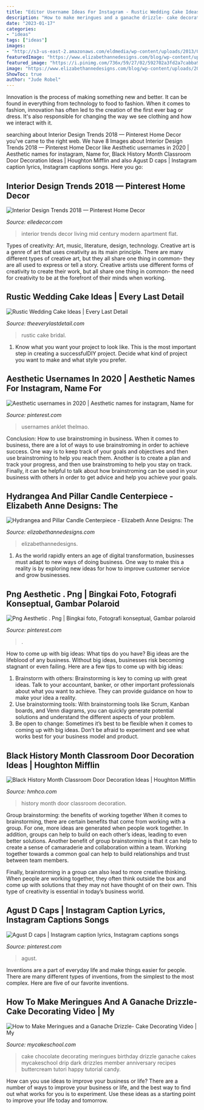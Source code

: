 ```yaml
---
title: "Editor Username Ideas For Instagram - Rustic Wedding Cake Ideas"
description: "How to make meringues and a ganache drizzle- cake decorating video"
date: "2023-01-17"
categories:
- "ideas"
tags: ["ideas"]
images:
- "http://s3-us-east-2.amazonaws.com/eldmedia/wp-content/uploads/2013/05/Rustic-Bridal-Inspiration_0011.jpg"
featuredImage: "https://www.elizabethannedesigns.com/blog/wp-content/uploads/2014/07/Hydrangea-and-Pillar-Candle-Centerpiece.jpg"
featured_image: "https://i.pinimg.com/736x/59/27/02/592702a3fd2a7cabba94765b3a25515b.jpg"
image: "https://www.elizabethannedesigns.com/blog/wp-content/uploads/2014/07/Hydrangea-and-Pillar-Candle-Centerpiece.jpg"
ShowToc: true
author: "Jude Robel"
---
```



Innovation is the process of making something new and better. It can be found in everything from technology to food to fashion. When it comes to fashion, innovation has often led to the creation of the first ever bag or dress. It's also responsible for changing the way we see clothing and how we interact with it.

	

		
searching about Interior Design Trends 2018 — Pinterest Home Decor you've came to the right web. We have 8 Images about Interior Design Trends 2018 — Pinterest Home Decor like Aesthetic usernames in 2020 | Aesthetic names for instagram, Name for, Black History Month Classroom Door Decoration Ideas | Houghton Mifflin and also Agust D caps | Instagram caption lyrics, Instagram captions songs. Here you go:
		
    
## Interior Design Trends 2018 — Pinterest Home Decor

<img loading=lazy src="https://hips.hearstapps.com/hmg-prod.s3.amazonaws.com/images/interior-design-trends2-1524520499.jpg?crop=1.00xw:0.663xh;0,0.251xh&amp;resize=1200:*" onerror="this.onerror=null;this.src='https://tse3.mm.bing.net/th?id=OIP.GlrC3VcuMaz5jLLJyK1SfQHaDu&amp;pid=15.1';" alt="Interior Design Trends 2018 — Pinterest Home Decor">

_Source: elledecor.com_

>interior trends decor living mid century modern apartment flat. 

	

Types of creativity: Art, music, literature, design, technology.
Creative art is a genre of art that uses creativity as its main principle. There are many different types of creative art, but they all share one thing in common- they are all used to express or tell a story. Creative artists use different forms of creativity to create their work, but all share one thing in common- the need for creativity to be at the forefront of their minds when working.

    
## Rustic Wedding Cake Ideas | Every Last Detail

<img loading=lazy src="http://s3-us-east-2.amazonaws.com/eldmedia/wp-content/uploads/2013/05/Rustic-Bridal-Inspiration_0011.jpg" onerror="this.onerror=null;this.src='https://tse4.mm.bing.net/th?id=OIP.iGJ3KDXMJRsQZ1P1SPraEAHaLI&amp;pid=15.1';" alt="Rustic Wedding Cake Ideas | Every Last Detail">

_Source: theeverylastdetail.com_

>rustic cake bridal. 

	

1. Know what you want your project to look like. This is the most important step in creating a successfulDIY project. Decide what kind of project you want to make and what style you prefer.

    
## Aesthetic Usernames In 2020 | Aesthetic Names For Instagram, Name For

<img loading=lazy src="https://i.pinimg.com/736x/e7/de/22/e7de2221a8bf4fb8729a54569e89d602.jpg" onerror="this.onerror=null;this.src='https://tse1.mm.bing.net/th?id=OIP.W0mOsPIgL2euy32A-ptFBAHaEK&amp;pid=15.1';" alt="Aesthetic usernames in 2020 | Aesthetic names for instagram, Name for">

_Source: pinterest.com_

>usernames anklet thelmao. 

	

Conclusion: How to use brainstroming in business.
When it comes to business, there are a lot of ways to use brainstroming in order to achieve success. One way is to keep track of your goals and objectives and then use brainstroming to help you reach them. Another is to create a plan and track your progress, and then use brainstroming to help you stay on track. Finally, it can be helpful to talk about how brainstroming can be used in your business with others in order to get advice and help you achieve your goals.

    
## Hydrangea And Pillar Candle Centerpiece - Elizabeth Anne Designs: The

<img loading=lazy src="https://www.elizabethannedesigns.com/blog/wp-content/uploads/2014/07/Hydrangea-and-Pillar-Candle-Centerpiece.jpg" onerror="this.onerror=null;this.src='https://tse1.mm.bing.net/th?id=OIP.Krz3npY51CeeBV3-kx2QaAHaLH&amp;pid=15.1';" alt="Hydrangea and Pillar Candle Centerpiece - Elizabeth Anne Designs: The">

_Source: elizabethannedesigns.com_

>elizabethannedesigns. 

	

1. As the world rapidly enters an age of digital transformation, businesses must adapt to new ways of doing business. One way to make this a reality is by exploring new ideas for how to improve customer service and grow businesses.

    
## Png Aesthetic . Png | Bingkai Foto, Fotografi Konseptual, Gambar Polaroid

<img loading=lazy src="https://i.pinimg.com/736x/5a/09/cd/5a09cd613954319db703a57669af48a7.jpg" onerror="this.onerror=null;this.src='https://tse4.mm.bing.net/th?id=OIP.cInzGvjU_pGor1-sGxVBBgHaNK&amp;pid=15.1';" alt="Png Aesthetic . Png | Bingkai foto, Fotografi konseptual, Gambar polaroid">

_Source: pinterest.com_

>. 

	

How to come up with big ideas: What tips do you have?
Big ideas are the lifeblood of any business. Without big ideas, businesses risk becoming stagnant or even failing. Here are a few tips to come up with big ideas: 
1. Brainstorm with others: Brainstorming is key to coming up with great ideas. Talk to your accountant, banker, or other important professionals about what you want to achieve. They can provide guidance on how to make your idea a reality. 
2. Use brainstorming tools: With brainstorming tools like Scrum, Kanban boards, and Venn diagrams, you can quickly generate potential solutions and understand the different aspects of your problem. 
3. Be open to change: Sometimes it’s best to be flexible when it comes to coming up with big ideas. Don’t be afraid to experiment and see what works best for your business model and product.

    
## Black History Month Classroom Door Decoration Ideas | Houghton Mifflin

<img loading=lazy src="https://s3.amazonaws.com/prod-hmhco-vmg-craftcms-public/seo/black-history-month-door-ideas-hero_4c284b73b1b0834026b992b9ac93d6bd.jpg" onerror="this.onerror=null;this.src='https://tse1.mm.bing.net/th?id=OIP.Fd-bXshKy011Nog7g_qD3wHaEJ&amp;pid=15.1';" alt="Black History Month Classroom Door Decoration Ideas | Houghton Mifflin">

_Source: hmhco.com_

>history month door classroom decoration. 

	

Group brainstorming: the benefits of working together
When it comes to brainstorming, there are certain benefits that come from working with a group. For one, more ideas are generated when people work together. In addition, groups can help to build on each other’s ideas, leading to even better solutions.
Another benefit of group brainstorming is that it can help to create a sense of camaraderie and collaboration within a team. Working together towards a common goal can help to build relationships and trust between team members.

Finally, brainstorming in a group can also lead to more creative thinking. When people are working together, they often think outside the box and come up with solutions that they may not have thought of on their own. This type of creativity is essential in today’s business world.

    
## Agust D Caps | Instagram Caption Lyrics, Instagram Captions Songs

<img loading=lazy src="https://i.pinimg.com/736x/59/27/02/592702a3fd2a7cabba94765b3a25515b.jpg" onerror="this.onerror=null;this.src='https://tse4.mm.bing.net/th?id=OIP.Ns3v_XhC7CeAeLardDtOUQHaOG&amp;pid=15.1';" alt="Agust D caps | Instagram caption lyrics, Instagram captions songs">

_Source: pinterest.com_

>agust. 

	

Inventions are a part of everyday life and make things easier for people. There are many different types of inventions, from the simplest to the most complex. Here are five of our favorite inventions.

    
## How To Make Meringues And A Ganache Drizzle- Cake Decorating Video | My

<img loading=lazy src="http://www.mycakeschool.com/images/2016/01/1-1-IMG_83371-780x1096.jpg" onerror="this.onerror=null;this.src='https://tse3.mm.bing.net/th?id=OIP.6IFZ5YiqwCs3pJ7OV7hRqQHaKa&amp;pid=15.1';" alt="How to Make Meringues and a Ganache Drizzle- Cake Decorating Video | My">

_Source: mycakeschool.com_

>cake chocolate decorating meringues birthday drizzle ganache cakes mycakeschool drip dark drizzles member anniversary recipes buttercream tutori happy tutorial candy. 

	

How can you use ideas to improve your business or life?
There are a number of ways to improve your business or life, and the best way to find out what works for you is to experiment. Use these ideas as a starting point to improve your life today and tomorrow.

